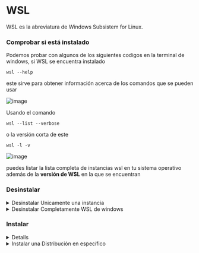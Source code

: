 # WSL
WSL es la abreviatura de Windows Subsistem for Linux.


### Comprobar si está instalado
Podemos probar con algunos de los siguientes codigos en la terminal de windows, si WSL se encuentra instalado

```ssh
wsl --help
```
este sirve para obtener información acerca de los comandos que se pueden usar

![image](https://github.com/NoMeLlamoDante/Practicas/assets/28581163/7f0edaa2-b0d1-49d6-8237-07ef64293ca9)

Usando el comando
```
wsl --list --verbose
```
o la versión corta de este
```
wsl -l -v
```
![image](https://github.com/NoMeLlamoDante/Practicas/assets/28581163/59559116-d352-4b5a-9ffe-de8b2213a862)

puedes listar la lista completa de instancias wsl en tu sistema operativo además de la **versión de WSL** en la que se encuentran

### Desinstalar
<details>  
<summary>
  Desinstalar Unicamente una instancia
</summary>

  una ves que tenemos el nombre de la instancia de WSL que queremos eliminar, lo hacemos con el comando unregistred y el nombre de la misma
  ```
  wsl --unregistred <nombre de la instancia>
  ```
  ![image](https://github.com/NoMeLlamoDante/Practicas/assets/28581163/129f990c-637b-4b5e-bf4c-21d6e9ce4cf2)
  
</details>

<details>  
<summary>
  Desinstalar Completamente WSL de windows
</summary>

  Podemos encontrar esta opción desde el panel de control, pero es más fácil de acceder directamente desde las busquedas
  
  `Activar o desactivar las características de windows`
  
  ![image](https://github.com/NoMeLlamoDante/Practicas/assets/28581163/b02c1566-0431-4780-9c55-abf573674d68)
  
  en el cual tenemos una lista de componentes opcionales de windows, entre los cauales tenemos que desactivar el siguiente
  
  ![image](https://github.com/NoMeLlamoDante/Practicas/assets/28581163/a75bb4f6-77f8-46b8-9691-51b511ab3b2a)
  
  posteriormente damos click a aceptar, y nos pedirá reiniciar nuestro pc
  y damos en reiniciar ahora

</details>

### Instalar
<details>
  <sumanry>
    Instalar mediante interfaz
  </summary>  
  Podemos encontrar esta opción desde el panel de control, pero es más fácil de acceder directamente desde las busquedas
  
  `Activar o desactivar las características de windows`
  
  ![image](https://github.com/NoMeLlamoDante/Practicas/assets/28581163/b02c1566-0431-4780-9c55-abf573674d68)

  en la lista que aparecerá a continuación buscamos el `subsistema de Windows para Linux` y la activamos
  presionamos en aceptar y nos pedirá reiniciar el equipo, cosa que aceptamos.
  
  ![image](https://github.com/NoMeLlamoDante/Practicas/assets/28581163/d547c309-abe3-45af-8649-93fe34cb55ee)

</details>

<details>
  <summary>
    Instalar una Distribución en específico
  </summary>
  usando el siguiente comando, se pueden listar las distribuciones que pueden ser instaladas mediante WSL, de las cuales puedes elegir la que requieras instalar
  para este caso usaremos la `Ubuntu 24.04 lts`
  
```
wsl --list --online
```
  
  ![image](https://github.com/NoMeLlamoDante/Practicas/assets/28581163/525fe69e-789e-4abe-824b-2c6db2d5f037)

```
wsl --install <distribución> 
```
esperamos a que se termine la descarga y la instalación

![image](https://github.com/NoMeLlamoDante/Practicas/assets/28581163/ec08baea-523c-4410-80b2-b34f201b3844)

nos pedirá un usuario y una contraseña

![image](https://github.com/NoMeLlamoDante/Practicas/assets/28581163/ae917113-7999-4bde-beb5-9ab063ac157e)

y finalmente entrará directo hasta la consola de comandos de nuestro linux como se ve en la pantalla de a continuación

![image](https://github.com/NoMeLlamoDante/Practicas/assets/28581163/16ccc6fc-da01-4e79-b6e0-f1f5c5e0923a)

de la cual podemos salir simplemente tecleando el comando `exit`
</details>
